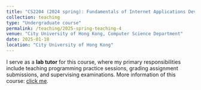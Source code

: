 ```yaml
---
title: "CS2204 (2024 spring): Fundamentals of Internet Applications Development"
collection: teaching
type: "Undergraduate course"
permalink: /teaching/2025-spring-teaching-4
venue: "City University of Hong Kong, Computer Science Department"
date: 2025-01-18
location: "City University of Hong Kong"
---
```

I serve as a **lab tutor** for this course, where my primary responsibilities include teaching programming practice sessions, grading assignment submissions, and supervising examinations.
More information of this course: [click me](https://www.cityu.edu.hk/catalogue/ug/current/course/CS2204.htm).
